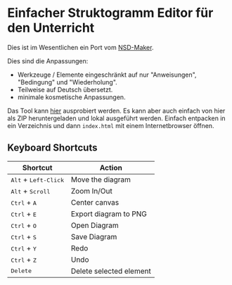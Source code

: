 # Einfacher Struktogramm Editor für den Unterricht

Dies ist im Wesentlichen ein Port vom [NSD-Maker](https://github.com/charyan/nsdmaker/).

Dies sind die Anpassungen:

- Werkzeuge / Elemente eingeschränkt auf nur "Anweisungen", "Bedingung" und "Wiederholung".
- Teilweise auf Deutsch übersetzt.
- minimale kosmetische Anpassungen.

Das Tool kann [hier](https://struktogramm.schucan.com) ausprobiert werden. Es kann aber auch einfach von hier als ZIP heruntergeladen und lokal ausgeführt werden. Einfach entpacken in ein Verzeichnis und dann `index.html` mit einem Internetbrowser öffnen.

## Keyboard Shortcuts
| Shortcut      | Action |
| ------------- | ------------- |
| <kbd>Alt</kbd> + <kbd>Left-Click</kbd> | Move the diagram |
| <kbd>Alt</kbd> + <kbd>Scroll</kbd> | Zoom In/Out |
| <kbd>Ctrl</kbd> + <kbd>A</kbd> | Center canvas |
| <kbd>Ctrl</kbd> + <kbd>E</kbd> | Export diagram to PNG |
| <kbd>Ctrl</kbd> + <kbd>O</kbd> | Open Diagram|
| <kbd>Ctrl</kbd> + <kbd>S</kbd> | Save Diagram |
| <kbd>Ctrl</kbd> + <kbd>Y</kbd> | Redo |
| <kbd>Ctrl</kbd> + <kbd>Z</kbd> | Undo |
| <kbd>Delete</kbd> | Delete selected element |
